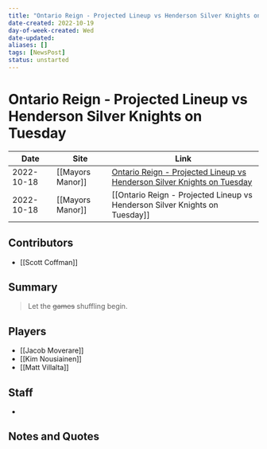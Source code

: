 ```yaml
---
title: "Ontario Reign - Projected Lineup vs Henderson Silver Knights on Tuesday"
date-created: 2022-10-19
day-of-week-created: Wed
date-updated: 
aliases: []
tags: [NewsPost]
status: unstarted
---
```


# Ontario Reign - Projected Lineup vs Henderson Silver Knights on Tuesday

| Date       | Site             | Link                                                                                                                                                                              |
| ---------- | ---------------- | --------------------------------------------------------------------------------------------------------------------------------------------------------------------------------- |
| 2022-10-18 | [[Mayors Manor]] | [Ontario Reign - Projected Lineup vs Henderson Silver Knights on Tuesday](https://mayorsmanor.com/2022/10/ontario-reign-projected-lineup-vs-henderson-silver-knights-on-tuesday/) |
| 2022-10-18 | [[Mayors Manor]] | [[Ontario Reign - Projected Lineup vs Henderson Silver Knights on Tuesday]]                                                                                                       |

## Contributors
- [[Scott Coffman]]


## Summary
> Let the ~~games~~ shuffling begin.


## Players
- [[Jacob Moverare]]
- [[Kim Nousiainen]]
- [[Matt Villalta]]


## Staff
- 


## Notes and Quotes
> 

